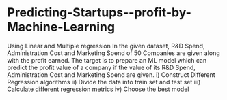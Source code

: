 # Predicting-Startups--profit-by-Machine-Learning
Using Linear and Multiple regression
In the given dataset, R&D Spend, Administration Cost and Marketing Spend of 50 Companies
are given along with the profit earned. The target is to prepare an ML model which can predict
the profit value of a company if the value of its R&D Spend, Administration Cost and Marketing
Spend are given.
i) Construct Different Regression algorithms
ii) Divide the data into train set and test set
iii) Calculate different regression metrics
iv) Choose the best model
